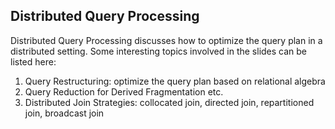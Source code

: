 ## Distributed Query Processing



Distributed Query Processing discusses how to optimize the query plan in a distributed setting. Some interesting topics involved in the slides can be listed here:

1. Query Restructuring: optimize the query plan based on relational algebra
1. Query Reduction for Derived Fragmentation etc.
1. Distributed Join Strategies: collocated join, directed join, repartitioned join, broadcast join